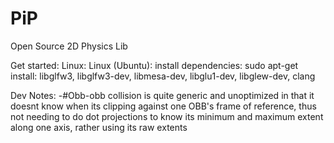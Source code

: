 # PiP
Open Source 2D Physics Lib

Get started:
Linux:
Linux (Ubuntu):
install dependencies:
sudo apt-get install:
libglfw3, libglfw3-dev, libmesa-dev, libglu1-dev, libglew-dev, clang


Dev Notes:
-#Obb-obb collision is quite generic and unoptimized in that it doesnt know when its clipping against one OBB's frame of reference, thus not needing to do dot projections to know its minimum and maximum extent along one axis, rather using its raw extents